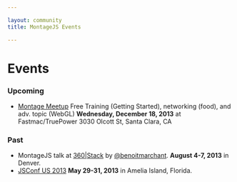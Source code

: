 ```yaml
---

layout: community
title: MontageJS Events

---
```


# Events

### Upcoming

* [Montage Meetup](http://www.meetup.com/Montage-Developers-of-Silicon-Valley/events/154749222/) Free Training (Getting Started), networking (food), and adv. topic (WebGL) __Wednesday, December 18, 2013__ at Fastmac/TruePower 3030 Olcott St, Santa Clara, CA


### Past

* MontageJS talk at [360|Stack](http://www.360stack.com/) by [@benoitmarchant](https://twitter.com/benoitmarchant). __August 4-7, 2013__ in Denver.
* [JSConf US 2013](http://2013.jsconf.us/) __May 29-31, 2013__ in Amelia Island, Florida.
